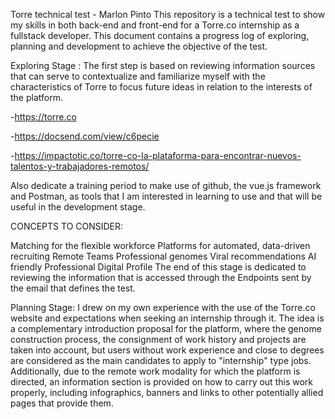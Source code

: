 Torre technical test - Marlon Pinto
This repository is a technical test to show my skills in both back-end and front-end for a Torre.co internship as a fullstack developer. This document contains a progress log of exploring, planning and development to achieve the objective of the test.

Exploring Stage :
The first step is based on reviewing information sources that can serve to contextualize and familiarize myself with the characteristics of Torre to focus future ideas in relation to the interests of the platform.

-https://torre.co

-https://docsend.com/view/c6pecie

-https://impactotic.co/torre-co-la-plataforma-para-encontrar-nuevos-talentos-y-trabajadores-remotos/

Also dedicate a training period to make use of github, the vue.js framework and Postman, as tools that I am interested in learning to use and that will be useful in the development stage.

CONCEPTS TO CONSIDER:

Matching for the flexible workforce
Platforms for automated, data-driven recruiting
Remote Teams
Professional genomes
Viral recommendations
AI friendly
Professional Digital Profile
The end of this stage is dedicated to reviewing the information that is accessed through the Endpoints sent by the email that defines the test.

Planning Stage:
I drew on my own experience with the use of the Torre.co website and expectations when seeking an internship through it. The idea is a complementary introduction proposal for the platform, where the genome construction process, the consignment of work history and projects are taken into account, but users without work experience and close to degrees are considered as the main candidates to apply to "internship" type jobs. Additionally, due to the remote work modality for which the platform is directed, an information section is provided on how to carry out this work properly, including infographics, banners and links to other potentially allied pages that provide them.
